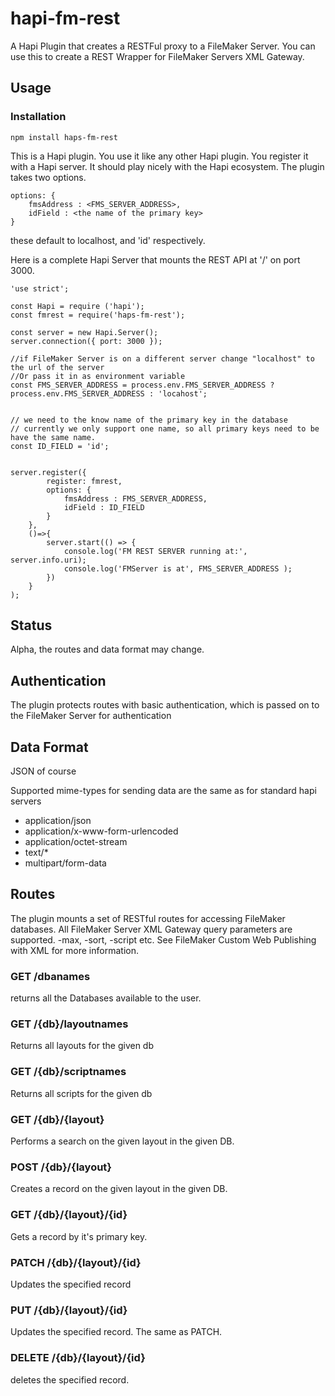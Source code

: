 # hapi-fm-rest

A Hapi Plugin that creates a RESTFul proxy to a FileMaker Server.  You can use this to create a REST Wrapper for FileMaker Servers XML Gateway.



## Usage 

### Installation

`npm install haps-fm-rest`

This is a Hapi plugin. You use it like any other Hapi plugin. You register it with a Hapi server. It should play nicely with the Hapi ecosystem.  The plugin takes two options.

```
options: {
    fmsAddress : <FMS_SERVER_ADDRESS>,
    idField : <the name of the primary key>
}
```
these default to localhost, and 'id' respectively.


Here is a complete Hapi Server that mounts the REST API at '/' on port 3000.

```
'use strict';

const Hapi = require ('hapi');
const fmrest = require('haps-fm-rest');

const server = new Hapi.Server();
server.connection({ port: 3000 });

//if FileMaker Server is on a different server change "localhost" to the url of the server
//Or pass it in as environment variable
const FMS_SERVER_ADDRESS = process.env.FMS_SERVER_ADDRESS ? process.env.FMS_SERVER_ADDRESS : 'locahost';


// we need to the know name of the primary key in the database
// currently we only support one name, so all primary keys need to be have the same name.
const ID_FIELD = 'id';


server.register({
        register: fmrest,
        options: {
            fmsAddress : FMS_SERVER_ADDRESS,
            idField : ID_FIELD
        }
    },
    ()=>{
        server.start(() => {
            console.log('FM REST SERVER running at:', server.info.uri);
            console.log('FMServer is at', FMS_SERVER_ADDRESS );
        })
    }
);
```

## Status
Alpha, the routes and data format may change.

## Authentication
The plugin protects routes with basic authentication, which is passed on to the FileMaker Server for authentication

## Data Format
JSON of course

Supported mime-types for sending data are the same as for standard hapi servers
* application/json
* application/x-www-form-urlencoded
* application/octet-stream
* text/*
* multipart/form-data


## Routes
The plugin mounts a set of RESTful routes for accessing FileMaker databases. All FileMaker Server XML Gateway query parameters are supported. -max, -sort, -script etc.  See FileMaker Custom Web Publishing with XML for more information.


### GET /dbanames
returns all the Databases available to the user.

### GET /{db}/layoutnames
Returns all layouts for the given db

### GET /{db}/scriptnames
Returns all scripts for the given db

### GET /{db}/{layout}
Performs a search on the given layout in the given DB. 

### POST /{db}/{layout}
Creates a record on the given layout in the given DB.

### GET /{db}/{layout}/{id}
Gets a record by it's primary key.

### PATCH /{db}/{layout}/{id}
Updates the specified record

### PUT /{db}/{layout}/{id}
Updates the specified record. The same as PATCH.

### DELETE /{db}/{layout}/{id}
deletes the specified record.


